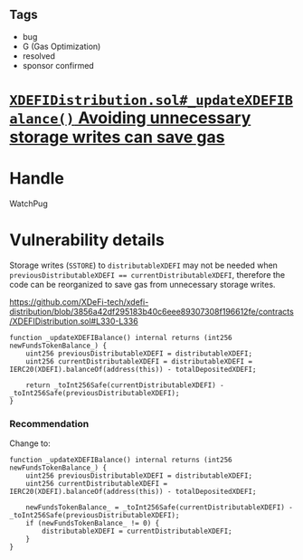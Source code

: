 ## Tags

- bug
- G (Gas Optimization)
- resolved
- sponsor confirmed

# [`XDEFIDistribution.sol#_updateXDEFIBalance()` Avoiding unnecessary storage writes can save gas](https://github.com/code-423n4/2022-01-xdefi-findings/issues/151) 

# Handle

WatchPug


# Vulnerability details

Storage writes (`SSTORE`) to `distributableXDEFI` may not be needed when `previousDistributableXDEFI == currentDistributableXDEFI`, therefore the code can be reorganized to save gas from unnecessary storage writes.

https://github.com/XDeFi-tech/xdefi-distribution/blob/3856a42df295183b40c6eee89307308f196612fe/contracts/XDEFIDistribution.sol#L330-L336

```solidity
function _updateXDEFIBalance() internal returns (int256 newFundsTokenBalance_) {
    uint256 previousDistributableXDEFI = distributableXDEFI;
    uint256 currentDistributableXDEFI = distributableXDEFI = IERC20(XDEFI).balanceOf(address(this)) - totalDepositedXDEFI;

    return _toInt256Safe(currentDistributableXDEFI) - _toInt256Safe(previousDistributableXDEFI);
}
```

### Recommendation

Change to:

```solidity
function _updateXDEFIBalance() internal returns (int256 newFundsTokenBalance_) {
    uint256 previousDistributableXDEFI = distributableXDEFI;
    uint256 currentDistributableXDEFI = IERC20(XDEFI).balanceOf(address(this)) - totalDepositedXDEFI;

    newFundsTokenBalance_ = _toInt256Safe(currentDistributableXDEFI) - _toInt256Safe(previousDistributableXDEFI);
    if (newFundsTokenBalance_ != 0) {
        distributableXDEFI = currentDistributableXDEFI;
    }
}
```

